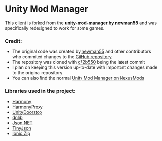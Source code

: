 # Unity Mod Manager
This client is forked from the [**unity-mod-manager by newman55**](https://github.com/newman55/unity-mod-manager) and was specifically redesigned to work for some games.


### Credit:
 - The original code was created by [newman55](https://github.com/newman55) and other contributors who commited changes to the [GitHub repository](https://github.com/newman55/unity-mod-manager)
 - The repository was cloned with [c72b550](https://github.com/newman55/unity-mod-manager/commit/c72b5502d6babd45adc7494923612eb4e007dbf0) being the latest commit
 - I plan on keeping this version up-to-date with important changes made to the original repository
 - You can also find the normal [Unity Mod Manager on NexusMods](https://www.nexusmods.com/site/mods/21)

### Libraries used in the project:
- [Harmony](https://github.com/pardeike/Harmony/wiki/Utilities)
- [HarmonyProxy](https://github.com/spacehamster/HarmonyProxy)
- [UnityDoorstop](https://github.com/NeighTools/UnityDoorstop)
- [dnlib](https://github.com/0xd4d/dnlib)
- [Json.NET](https://www.newtonsoft.com/json)
- [TinyJson](https://github.com/zanders3/json)
- [Ionic.Zip](https://archive.codeplex.com/?p=dotnetzip)
